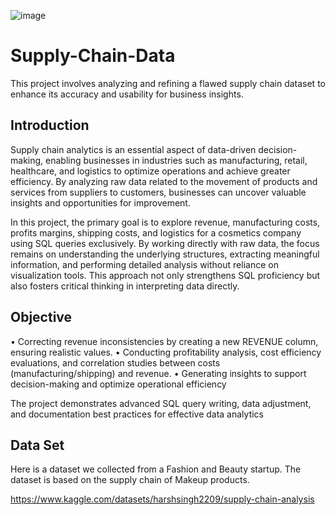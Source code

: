 ![image](https://github.com/user-attachments/assets/0871b63f-8d17-4928-b953-c2ea81469201)

# Supply-Chain-Data
This project involves analyzing and refining a flawed supply chain dataset to enhance its accuracy and usability for business insights.

## Introduction

Supply chain analytics is an essential aspect of data-driven decision-making, enabling businesses in industries such as manufacturing, retail, healthcare, and logistics to optimize operations and achieve greater efficiency. By analyzing raw data related to the movement of products and services from suppliers to customers, businesses can uncover valuable insights and opportunities for improvement.

In this project, the primary goal is to explore revenue, manufacturing costs, profits margins, shipping costs, and logistics for a cosmetics company using SQL queries exclusively. By working directly with raw data, the focus remains on understanding the underlying structures, extracting meaningful information, and performing detailed analysis without reliance on visualization tools. This approach not only strengthens SQL proficiency but also fosters critical thinking in interpreting data directly.

## Objective

• Correcting revenue inconsistencies by creating a new REVENUE column, ensuring realistic values.
• Conducting profitability analysis, cost efficiency evaluations, and correlation studies between costs (manufacturing/shipping) and revenue.
• Generating insights to support decision-making and optimize operational efficiency

The project demonstrates advanced SQL query writing, data adjustment, and documentation best practices for effective data analytics

## Data Set 

Here is a dataset we collected from a Fashion and Beauty startup. The dataset is based on the supply chain of Makeup products. 

https://www.kaggle.com/datasets/harshsingh2209/supply-chain-analysis
